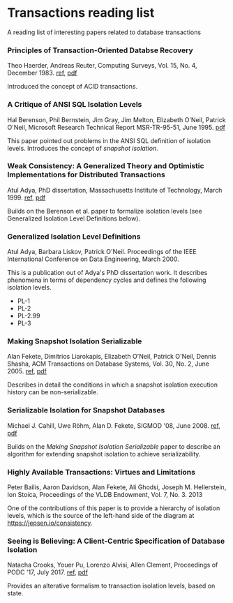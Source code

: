 # Transactions reading list

A reading list of interesting papers related to database transactions

### Principles of Transaction-Oriented Databse Recovery
Theo Haerder, Andreas Reuter, Computing Surveys, Vol. 15, No. 4, December 1983.
[ref](https://dl.acm.org/doi/10.1145/289.291), [pdf](https://dl.acm.org/doi/pdf/10.1145/289.291)

Introduced the concept of ACID transactions.

### A Critique of ANSI SQL Isolation Levels
Hal Berenson, Phil Bernstein, Jim Gray, Jim Melton, Elizabeth O'Neil, Patrick O'Neil, Microsoft Research Technical Report MSR-TR-95-51, June 1995.
[pdf](https://www.microsoft.com/en-us/research/wp-content/uploads/2016/02/tr-95-51.pdf)

This paper pointed out problems in the ANSI SQL definition of isolation levels. Introduces the concept of *snapshot isolation*. 

### Weak Consistency: A Generalized Theory and Optimistic Implementations for Distributed Transactions
Atul Adya, PhD dissertation, Massachusetts Institute of Technology, March 1999. 
[ref](https://hdl.handle.net/1721.1/149899), [pdf](https://pmg.csail.mit.edu/papers/adya-phd.pdf)

Builds on the Berenson et al. paper to formalize isolation levels (see Generalized Isolation Level Definitions below).

### Generalized Isolation Level Definitions
Atul Adya, Barbara Liskov, Patrick O'Neil. Proceedings of the IEEE International Conference on Data Engineering, March 2000.

This is a publication out of Adya's PhD dissertation work. It describes phenomena in terms of dependency cycles and defines the following isolation levels.

* PL-1
* PL-2
* PL-2.99
* PL-3

### Making Snapshot Isolation Serializable
Alan Fekete, Dimitrios Liarokapis, Elizabeth O'Neil, Patrick O'Neil, Dennis Shasha, ACM Transactions on Database Systems, Vol. 30, No. 2, June 2005.
[ref](https://dl.acm.org/doi/10.1145/1071610.1071615), [pdf](https://dsf.berkeley.edu/cs286/papers/ssi-tods2005.pdf)

Describes in detail the conditions in which a snapshot isolation execution history can be non-serializable. 

### Serializable Isolation for Snapshot Databases
Michael J. Cahill, Uwe Röhm, Alan D. Fekete, SIGMOD '08, June 2008.
[ref](https://dl.acm.org/doi/10.1145/1620585.1620587), [pdf](https://courses.cs.washington.edu/courses/cse444/08au/544M/READING-LIST/fekete-sigmod2008.pdf)

Builds on the *Making Snapshot Isolation Serializable* paper to describe an algorithm for extending snapshot isolation to achieve serializability.


### Highly Available Transactions: Virtues and Limitations
Peter Bailis, Aaron Davidson, Alan Fekete, Ali Ghodsi, Joseph M. Hellerstein, Ion Stoica, Proceedings of the VLDB Endowment, Vol. 7, No. 3. 2013

One of the contributions of this paper is to provide a hierarchy of isolation levels, which is the source of the left-hand side of the diagram at <https://jepsen.io/consistency>.

### Seeing is Believing: A Client-Centric Specification of Database Isolation
Natacha Crooks, Youer Pu, Lorenzo Alvisi, Allen Clement, Proceedings of PODC '17, July 2017.
[ref](https://dl.acm.org/doi/10.1145/3087801.3087802), [pdf](https://www.cs.cornell.edu/lorenzo/papers/Crooks17Seeing.pdf)

Provides an alterative formalism to transaction isolation levels, based on state.
